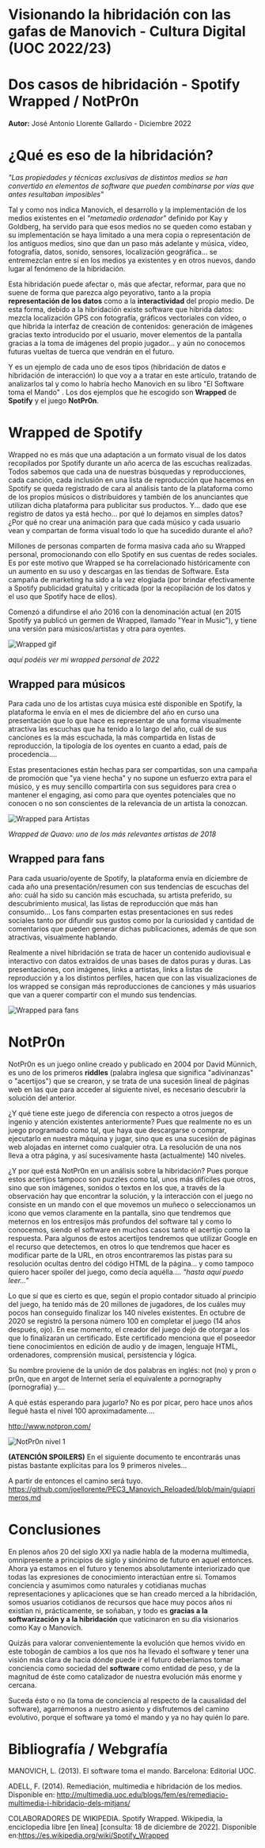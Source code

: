 # Visionando la hibridación con las gafas de Manovich - Cultura Digital (UOC 2022/23)

# Dos casos de hibridación - Spotify Wrapped / NotPr0n

**Autor:** José Antonio Llorente Gallardo - Diciembre 2022 

# ¿Qué es eso de la hibridación?


*"Las propiedades y técnicas exclusivas de distintos medios se han convertido en elementos de software que pueden combinarse por vías que antes resultaban imposibles"*


Tal y como nos indica Manovich, el desarrollo y la implementación de los medios existentes en el *"metamedio ordenador"* definido por Kay y Goldberg, ha servido para que esos medios no se queden como estaban y su implementación se haya limitado a una mera copia o representación de los antiguos medios, sino que dan un paso más adelante y música, vídeo, fotografía, datos, sonido, sensores, localización geográfica... se entremezclan entre sí en los medios ya existentes y en otros nuevos, dando lugar al fenómeno de la hibridación. 

Esta hibridación puede afectar o, más que afectar, reformar, para que no suene de forma que parezca algo peyorativo, tanto a la propia **representación de los datos** como a la **interactividad** del propio medio. De esta forma, debido a la hibridación existe software que hibrida datos: mezcla localización GPS con fotografía, gráficos vectoriales con vídeo, o que hibrida la interfaz de creación de contenidos: generación de imágenes gracias texto introducido por el usuario, mover elementos de la pantalla gracias a la toma de imágenes del propio jugador... y  aún no conocemos futuras vueltas de tuerca que vendrán en el futuro.

Y es un ejemplo de cada uno de esos tipos (hibridación de datos e hibridación de interacción) lo que voy a a tratar en este artículo, tratando de analizarlos tal y como lo habría hecho Manovich en su libro "El Software toma el Mando" . Los dos ejemplos que he escogido son **Wrapped** de **Spotify** y el juego **NotPr0n**. 

  

# Wrapped de Spotify

Wrapped no es más que una adaptación a un formato visual de los datos recopilados por Spotify durante un año acerca de las escuchas realizadas. Todos sabemos que cada una de nuestras búsquedas y reproducciones, cada canción, cada inclusión en una lista de reproducción que hacemos en Spotify se queda registrado de cara al análisis tanto de la plataforma como de los propios músicos o distribuidores y también de los anunciantes que utilizan dicha plataforma para publicitar sus productos. Y... dado que ese registro de datos ya está hecho... por qué lo dejamos en simples datos? ¿Por qué no crear una animación para que cada músico y cada usuario vean y compartan de forma visual todo lo que ha sucedido durante el año?

Millones de personas comparten de forma masiva cada año su Wrapped personal, promocionando con ello Spotify en sus cuentas de redes sociales. Es por este motivo que Wrapped se ha correlacionado históricamente con un aumento en su uso y descargas en las tiendas de Software. Esta campaña de marketing ha sido a la vez elogiada (por brindar efectivamente a Spotify publicidad gratuita) y criticada (por la recopilación de los datos y el uso que Spotify hace de ellos).


Comenzó a difundirse el año 2016 con la denominación actual (en 2015 Spotify ya publicó un germen de Wrapped, llamado "Year in Music"), y tiene una versión para músicos/artistas y otra para oyentes. 


![Wrapped gif](https://github.com/joellorente/PEC3_Manovich_Reloaded/blob/main/wrapped2.gif)

*aquí podéis ver mi wrapped personal de 2022*

## Wrapped para músicos

Para cada uno de los artistas cuya música esté disponible en Spotify, la plataforma le envía en el mes de diciembre del año en curso una presentación que lo que hace es representar de una forma visualmente atractiva las escuchas que ha tenido a lo largo del año, cuál de sus canciones es la más escuchada, la más compartida en listas de reproducción, la tipología de los oyentes en cuanto a edad, país de procedencia....

Estas presentaciones están hechas para ser compartidas, son una campaña de promoción que "ya viene hecha" y no supone un esfuerzo extra para el músico, y es muy sencillo compartirla con sus seguidores para crea o mantener el engaging, así como para que oyentes potenciales que no conocen o no son conscientes de la relevancia de un artista la conozcan.

![Wrapped para Artistas](https://github.com/joellorente/PEC3_Manovich_Reloaded/blob/main/wrapped%20artists.jpg)

*Wrapped de Quavo: uno de los más relevantes artistas de 2018*

## Wrapped para fans

Para cada usuario/oyente de Spotify, la plataforma envía en diciembre de cada año una presentación/resumen con sus tendencias de escuchas del año: cuál ha sido su canción más escuchada, su artista preferido, su descubrimiento musical, las listas de reproducción que más han consumido... 
Los fans comparten estas presentaciones en sus redes sociales tanto por difundir sus gustos como por la curiosidad y cantidad de comentarios que pueden generar dichas publicaciones, además de que son atractivas, visualmente hablando.

Realmente a nivel hibridación se trata de hacer un  contenido audiovisual e interactivo con datos extraídos de unas bases de datos puras y duras. Las presentaciones, con imágenes, links a artistas, links a listas de reproducción y a los distintos perfiles, hacen que con las visualizaciones de los wrapped se consigan más reproducciones de canciones y más usuarios que van a querer compartir con el mundo sus tendencias.

![Wrapped para fans](https://github.com/joellorente/PEC3_Manovich_Reloaded/blob/main/wrapped%20fans.jpg)

# NotPr0n

NotPr0n es un juego online creado y publicado en 2004 por David Münnich, es uno de los primeros **riddles**   (palabra inglesa que significa "adivinanzas" o "acertijos") que se crearon, y se trata de una sucesión lineal de páginas web en las que para acceder al siguiente nivel, es necesario descubrir la solución del anterior. 

¿Y qué tiene este juego de diferencia con respecto a otros juegos de ingenio y atención existentes anteriormente? Pues que realmente no es un juego programado como tal, que haya que descargarse o comprar, ejecutarlo en nuestra máquina y jugar, sino que es una sucesión de páginas web alojadas en internet como cualquier otra. La resolución de una nos lleva a otra página, y así sucesivamente hasta (actualmente) 140 niveles. 

¿Y por qué está NotPr0n en un análisis sobre la hibridación? Pues porque estos acertijos tampoco son puzzles como tal, unos más difíciles que otros, sino que son imágenes, sonidos o textos en los que, a través de la observación hay que encontrar la solución, y la interacción con el juego no consiste en un mando con el que movemos un muñeco o seleccionamos un icono que vemos claramente en la pantalla, sino que tendremos que meternos en los entresijos más profundos del software tal y como lo conocemos, siendo el software en muchos casos tanto el acertijo como la respuesta. Para algunos de estos acertijos tendremos que utilizar Google en el recurso que detectemos, en otros lo que tendremos que hacer es modificar parte de la URL, en otros encontraremos las pistas para su resolución ocultas dentro del código HTML de la página... y como tampoco quiero hacer spoiler del juego, como decía aquélla.... *"hasta aquí puedo leer..."*

Lo que sí que es cierto es que, según el propio contador situado al principio del juego, ha tenido más de 20 millones de jugadores, de los cuáles muy pocos han conseguido finalizar los 140 niveles existentes. En octubre de 2020 se registró la persona número 100 en completar el juego (14 años después, ojo). En ese momento, el creador del juego dejó de otorgar a los que lo finalizaran un certificado. Este certificado menciona que el poseedor tiene conocimientos en edición de audio y de imagen, lenguaje HTML, ordenadores, comprensión musical, persistencia y lógica.

Su nombre proviene de la unión de dos palabras en inglés: not (no) y pron o pr0n, que en argot de Internet sería el equivalente a pornography (pornografía) y....

A qué estás esperando para jugarlo? No es por picar, pero hace unos años llegué hasta el nivel 100 aproximadamente....

http://www.notpron.com/

![NotPr0n nivel 1](https://github.com/joellorente/PEC3_Manovich_Reloaded/blob/main/Notpr0n%20level1.jpg)

**(ATENCIÓN SPOILERS)** En el siguiente documento te encontrarás unas pistas bastante explícitas para los 9 primeros niveles... 

A partir de entonces el camino será tuyo.
https://github.com/joellorente/PEC3_Manovich_Reloaded/blob/main/guiaprimeros.md


# Conclusiones

En plenos años 20 del siglo XXI ya nadie habla de la moderna multimedia, omnipresente a principios de siglo y sinónimo de futuro en aquel entonces. Ahora ya estamos en el futuro y tenemos absolutamente interiorizado que todas las expresiones de conocimiento interactúan entre sí. Tomamos conciencia y asumimos como naturales y cotidianas muchas representaciones y aplicaciones que se han creado merced a la hibridación, somos usuarios cotidianos de recursos que hace muy pocos años ni existían ni, prácticamente, se soñaban, y todo es **gracias a la softwarización y a la hibridación** que vaticinaron en su día visionarios como Kay o Manovich. 

Quizás para valorar convenientemente la evolución que hemos vivido en este tobogán de cambios a los que nos ha llevado el software y tener una visión más clara de hacia dónde puede ir el futuro deberíamos tomar conciencia como sociedad del **software** como entidad de peso, y de la magnitud de éste como catalizador de nuestra evolución más enorme y cercana.

Suceda ésto o no (la toma de conciencia al respecto de la causalidad del software), agarrémonos a nuestro asiento y disfrutemos del camino evolutivo, porque el software ya tomó el mando y ya no hay quién lo pare.

# Bibliografía / Webgrafía

MANOVICH, L. (2013). El software toma el mando. Barcelona: Editorial UOC. 

ADELL, F. (2014). Remediación, multimedia e hibridación de los medios. Disponible en: http://multimedia.uoc.edu/blogs/fem/es/remediacio-multimedia-i-hibridacio-dels-mitjans/

COLABORADORES DE WIKIPEDIA. Spotify Wrapped. Wikipedia, la enciclopedia libre [en línea] [consulta: 18 de diciembre de 2022]. Disponible en:https://es.wikipedia.org/wiki/Spotify_Wrapped


